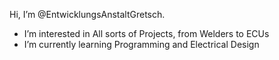 Hi, I’m @EntwicklungsAnstaltGretsch.
- I’m interested in All sorts of Projects, from Welders to ECUs
- I’m currently learning Programming and Electrical Design


<!---
EntwicklungsAnstaltGretsch/EntwicklungsAnstaltGretsch is a ✨ special ✨ repository because its `README.md` (this file) appears on your GitHub profile.
You can click the Preview link to take a look at your changes.
--->
